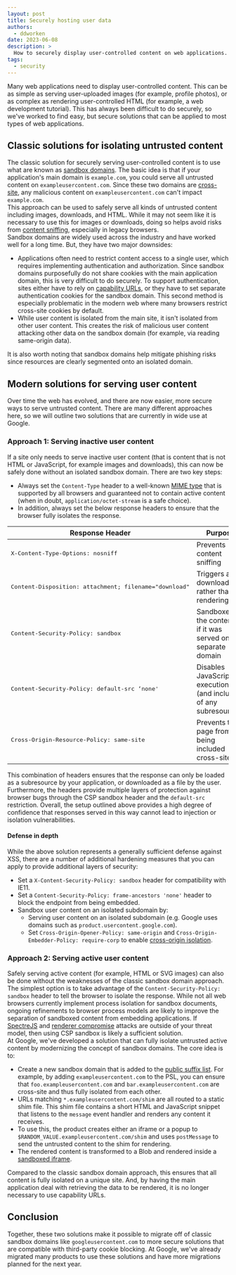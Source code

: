 ```yaml
---
layout: post
title: Securely hosting user data
authors:
  - ddworken
date: 2023-06-08
description: >
  How to securely display user-controlled content on web applications.
tags:
  - security
---
```


Many web applications need to display user-controlled content. This can be as simple as serving user-uploaded images (for example, profile photos), or as complex as rendering user-controlled HTML (for example, a web development tutorial). This has always been difficult to do securely, so we've worked to find easy, but secure solutions that can be applied to most types of web applications.

## Classic solutions for isolating untrusted content

The classic solution for securely serving user-controlled content is to use what are known as [sandbox domains](https://security.googleblog.com/2012/08/content-hosting-for-modern-web.html). The basic idea is that if your application's main domain is `example.com`, you could serve all untrusted content on `exampleusercontent.com`. Since these two domains are [cross-site](/same-site-same-origin), any malicious content on `exampleusercontent.com` can't impact `example.com`.  
This approach can be used to safely serve all kinds of untrusted content including images, downloads, and HTML. While it may not seem like it is necessary to use this for images or downloads, doing so helps avoid risks from [content sniffing](https://en.wikipedia.org/wiki/Content_sniffing), especially in legacy browsers.  
Sandbox domains are widely used across the industry and have worked well for a long time. But, they have two major downsides:

- Applications often need to restrict content access to a single user, which requires implementing authentication and authorization. Since sandbox domains purposefully do not share cookies with the main application domain, this is very difficult to do securely. To support authentication, sites either have to rely on [capability URLs](https://www.w3.org/TR/capability-urls), or they have to set separate authentication cookies for the sandbox domain. This second method is especially problematic in the modern web where many browsers restrict cross-site cookies by default.
- While user content is isolated from the main site, it isn't isolated from other user content. This creates the risk of malicious user content attacking other data on the sandbox domain (for example, via reading same-origin data).

It is also worth noting that sandbox domains help mitigate phishing risks since resources are clearly segmented onto an isolated domain.

## Modern solutions for serving user content

Over time the web has evolved, and there are now easier, more secure ways to serve untrusted content. There are many different approaches here, so we will outline two solutions that are currently in wide use at Google.

### Approach 1: Serving inactive user content

If a site only needs to serve inactive user content (that is content that is not HTML or JavaScript, for example images and downloads), this can now be safely done without an isolated sandbox domain. There are two key steps:

* Always set the `Content-Type` header to a well-known [MIME type](https://developer.mozilla.org/docs/Web/HTTP/Basics_of_HTTP/MIME_types) that is supported by all browsers and guaranteed not to contain active content (when in doubt, `application/octet-stream` is a safe choice).
* In addition, always set the below response headers to ensure that the browser fully isolates the response.

<table>
  <thead>
    <tr>
      <th><strong>Response Header</strong></th>
      <th><strong>Purpose</strong></th>
    </tr>
  </thead>
  <tbody>
    <tr>
      <td><p><pre>
X-Content-Type-Options: nosniff
</pre></p></td>
      <td>Prevents content sniffing</td>
    </tr>
    <tr>
      <td><p><pre>
Content-Disposition: attachment; filename="download"
</pre></p></td>
      <td>Triggers a download rather than rendering</td>
    </tr>
    <tr>
      <td><p><pre>
Content-Security-Policy: sandbox
</pre></p></td>
      <td>Sandboxes the content as if it was served on a separate domain</td>
    </tr>
    <tr>
      <td><p><pre>
Content-Security-Policy: default-src ‘none'
</pre></p></td>
      <td>Disables JavaScript execution (and inclusion of any subresources)</td>
    </tr>
    <tr>
      <td><p><pre>
Cross-Origin-Resource-Policy: same-site
</pre></p></td>
      <td>Prevents the page from being included cross-site</td>
    </tr>
  </tbody>
</table>

This combination of headers ensures that the response can only be loaded as a subresource by your application, or downloaded as a file by the user. Furthermore, the headers provide multiple layers of protection against browser bugs through the CSP sandbox header and the `default-src` restriction. Overall, the setup outlined above provides a high degree of confidence that responses served in this way cannot lead to injection or isolation vulnerabilities.

#### Defense in depth

While the above solution represents a generally sufficient defense against XSS, there are a number of additional hardening measures that you can apply to provide additional layers of security:

-  Set a `X-Content-Security-Policy: sandbox` header for compatibility with IE11.
-  Set a `Content-Security-Policy: frame-ancestors 'none'` header to block the endpoint from being embedded.
-  Sandbox user content on an isolated subdomain by:
    -  Serving user content on an isolated subdomain (e.g. Google uses domains such as `product.usercontent.google.com`).
    -  Set `Cross-Origin-Opener-Policy: same-origin` and `Cross-Origin-Embedder-Policy: require-corp` to enable [cross-origin isolation](/coop-coep).

### Approach 2: Serving active user content

Safely serving active content (for example, HTML or SVG images) can also be done without the weaknesses of the classic sandbox domain approach.  
The simplest option is to take advantage of the `Content-Security-Policy: sandbox` header to tell the browser to isolate the response. While not all web browsers currently implement process isolation for sandbox documents, ongoing refinements to browser process models are likely to improve the separation of sandboxed content from embedding applications. If [SpectreJS](https://security.googleblog.com/2021/03/a-spectre-proof-of-concept-for-spectre.html) and [renderer compromise](https://chromium.googlesource.com/chromium/src/+/master/docs/security/compromised-renderers.md) attacks are outside of your threat model, then using CSP sandbox is likely a sufficient solution.  
At Google, we've developed a solution that can fully isolate untrusted active content by modernizing the concept of sandbox domains. The core idea is to:

- Create a new sandbox domain that is added to the [public suffix list](https://publicsuffix.org/). For example, by adding `exampleusercontent.com` to the PSL, you can ensure that `foo.exampleusercontent.com` and `bar.exampleusercontent.com` are cross-site and thus fully isolated from each other.
- URLs matching `*.exampleusercontent.com/shim` are all routed to a static shim file. This shim file contains a short HTML and JavaScript snippet that listens to the `message` event handler and renders any content it receives.
- To use this, the product creates either an iframe or a popup to `$RANDOM_VALUE.exampleusercontent.com/shim` and uses `postMessage` to send the untrusted content to the shim for rendering.
- The rendered content is transformed to a Blob and rendered inside a [sandboxed iframe](https://developer.mozilla.org/docs/Web/HTML/Element/iframe#attr-sandbox).

Compared to the classic sandbox domain approach, this ensures that all content is fully isolated on a unique site. And, by having the main application deal with retrieving the data to be rendered, it is no longer necessary to use capability URLs.

## Conclusion

Together, these two solutions make it possible to migrate off of classic sandbox domains like `googleusercontent.com` to more secure solutions that are compatible with third-party cookie blocking. At Google, we've already migrated many products to use these solutions and have more migrations planned for the next year. 